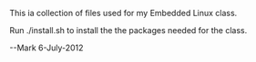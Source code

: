 This ia collection of files used for my Embedded Linux class.

Run ./install.sh to install the the packages needed for the class.

--Mark
  6-July-2012



